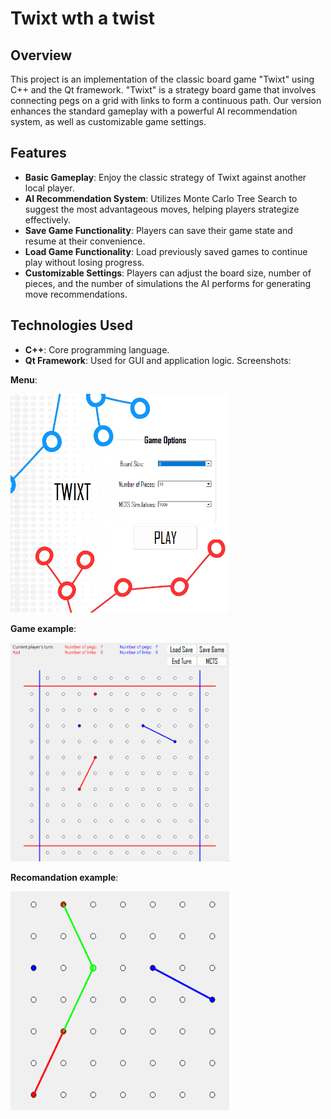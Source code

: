 # Twixt wth a twist

## Overview

This project is an implementation of the classic board game "Twixt" using C++ and the Qt framework. "Twixt" is a strategy board game that involves connecting pegs on a grid with links to form a continuous path. Our version enhances the standard gameplay with a powerful AI recommendation system, as well as customizable game settings.

## Features

- **Basic Gameplay**: Enjoy the classic strategy of Twixt against another local player.
- **AI Recommendation System**: Utilizes Monte Carlo Tree Search to suggest the most advantageous moves, helping players strategize effectively.
- **Save Game Functionality**: Players can save their game state and resume at their convenience.
- **Load Game Functionality**: Load previously saved games to continue play without losing progress.
- **Customizable Settings**: Players can adjust the board size, number of pieces, and the number of simulations the AI performs for generating move recommendations.

## Technologies Used

- **C++**: Core programming language.
- **Qt Framework**: Used for GUI and application logic.
Screenshots:

**Menu**:
  
<img src = "twixt-project/Screenshots/Menu.png" alt = "menu ss" title = "Menu" width = "350" height = "350">


**Game example**:

<img src = "twixt-project/Screenshots/GameWindow.png" alt = "game window ss" title = "Game Window" width = "350" height = "350">


**Recomandation example**: 

<img src = "twixt-project/Screenshots/Rec.png" alt = "rec ss" title = "Recommendation" width = "350" height = "350">
